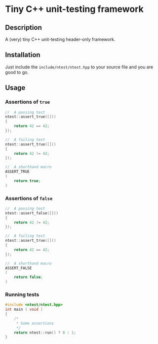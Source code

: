 # Tiny C++ unit-testing framework

## Description

A (very) tiny C++ unit-testing header-only framework.

## Installation

Just include the `include/ntest/ntest.hpp` to your source file and you are good to go.

## Usage

### Assertions of `true`

~~~C++
//  A passing test
ntest::assert_true([]()
{
    return 42 == 42;
});

//  A failing test
ntest::assert_true([]()
{
    return 42 != 42;
});

//  A shorthand macro
ASSERT_TRUE
(
    return true;
)
~~~

### Assertions of `false`

~~~C++
//  A passing test
ntest::assert_false([]()
{
    return 42 != 42;
});

//  A failing test
ntest::assert_true([]()
{
    return 42 == 42;
});

//  A shorthand macro
ASSERT_FALSE
(
    return false;
)
~~~

### Running tests
~~~C++
#include <ntest/ntest.hpp>
int main ( void )
{
    /*
     * Some assertions
     */
    return ntest::run() ? 0 : 1;
}
~~~